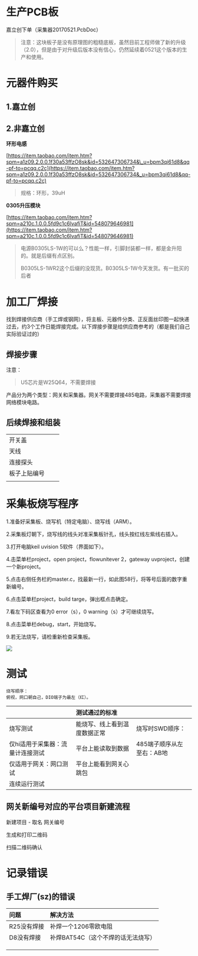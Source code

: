 # 生产PCB板

嘉立创下单（采集器20170521.PcbDoc）

> 注意：这块板子是没有原理图的粗糙底板，虽然目前工程师做了新的升级（2.0），但是由于对升级后版本没有信心，仍然延续着0521这个版本的生产和使用。

# 元器件购买

## 1.嘉立创

## 2.非嘉立创

**环形电感**

[https://item.taobao.com/item.htm?spm=a1z09.2.0.0.1f30a53ffzO8sk&id=532647306734&\_u=bpm3qi61d8&qq-pf-to=pcqq.c2c](https://item.taobao.com/item.htm?spm=a1z09.2.0.0.1f30a53ffzO8sk&id=532647306734&_u=bpm3qi61d8&qq-pf-to=pcqq.c2c)

> 规格：环形，39uH

**0305升压模块**

[https://item.taobao.com/item.htm?spm=a210c.1.0.0.5fd9c1c6lvafiT&id=548079646981](https://item.taobao.com/item.htm?spm=a210c.1.0.0.5fd9c1c6lvafiT&id=548079646981)

> 电源B0305LS-1W的可以么？性能一样，引脚封装都一样，都是金升阳的。就是后缀有点区别。
>
> B0305LS-1WR2这个后缀的没现货。B0305LS-1W今天发货。有一批买的后者

# 加工厂焊接

找到焊接供应商（手工焊或钢网），将主板、元器件分类、正反面丝印图一起快递过去，约3个工作日能焊接完成。以下焊接步骤是给供应商参考的（都是我们自己实际验证过的）

## **焊接步骤**

注意：

> U5芯片是W25Q64，不需要焊接

产品分为两个类型：网关和采集器。网关不需要焊接485电路，采集器不需要焊接网络模块电路。

## 后续焊接和组装

|  |  |  |
| :--- | :--- | :--- |
| 开关盖 |  |  |
| 天线 |  |  |
| 连接探头 |  |  |
| 板子上贴编号 |  |  |
|  |  |  |

# 采集板烧写程序

1.准备好采集板、烧写机（特定电脑）、烧写线（ARM）。

2.采集板灯朝下，烧写线的线头对准采集板针孔，线头按红线左紫线右插入。

3.打开电脑keil uvision 5软件（界面如下）。

4.击菜单栏project，open project，flowunitever 2，gateway uvproject，创建一个新project。

5.点击右侧任务栏的master.c，找最新一行，如此图58行，将等号后面的数字重新编号。

6.点击菜单栏project，build targe，弹出框点击确定。

7.看左下码区查看为0 error（s），0 warning（s）才可继续烧写。

8.点击菜单栏debug，start，开始烧写。

9.若无法烧写，请检重新检查采集板。

![](http://ww1.sinaimg.cn/large/006WtR4dgy1fjfkoe3c61j30fe0b0wiu.jpg)

# 测试

```
烧写顺序：
俯视，网口朝自己，DIO端子为最左（红）。
```

|  | 测试通过的标准 |  |
| :--- | :--- | :--- |
| 烧写测试 | 能烧写、线上看到温度数据正常 | 烧写时SWD顺序： |
| 仅hi适用于采集器：流量计连接测试 | 平台上能读取到数据 | 485端子顺序从左至右：AB地 |
| 仅适用于网关：网口测试 | 平台上能看到网关心跳包 |  |
| 连续运行测试 |  |  |

## 网关新编号对应的平台项目新建流程

新建项目 - 取名 网关编号

生成和打印二维码

扫描二维码确认



# 记录错误

## 手工焊厂\(sz\)的错误

| 问题 | 解决方法 |
| :--- | :--- |
| R25没有焊接 | 补焊一个1206零欧电阻 |
| D8没有焊接 | 补焊BAT54C（这个不焊的话无法烧写） |
|  |  |
|  |  |
|  |  |




